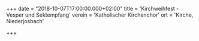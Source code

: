 +++
date = "2018-10-07T17:00:00.000+02:00"
title = 'Kirchweihfest - Vesper und Sektempfang'
verein = 'Katholischer Kirchenchor'
ort = 'Kirche, Niederjosbach'

+++

      
